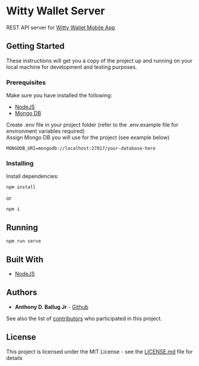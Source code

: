# Witty Wallet Server

REST API server for [Witty Wallet Mobile App](https://github.com/anthonyballugjr/witty-app)

## Getting Started

These instructions will get you a copy of the project up and running on your local machine for development and testing purposes. 

### Prerequisites

Make sure you have installed the following:

* [NodeJS](https://nodejs.org/en/)
* [Mongo DB](https://www.mongodb.com/)

Create .env file in your project folder (refer to the .env.example file for environment variables required)  
Assign Mongo DB you will use for the project (see example below)

```
MONGODB_URI=mongodb://localhost:27017/your-database-here
```

### Installing

Install dependencies:

```
npm install
```
or 
```
npm i
```

## Running

```
npm run serve
```

## Built With

* [NodeJS](https://nodejs.org/en//) 

## Authors

* **Anthony D. Ballug Jr** - [Github](https://github.com/anthonyballugjr)

See also the list of [contributors](https://github.com/anthonyballugjr/witty-server/contributors) who participated in this project.

## License

This project is licensed under the MIT License - see the [LICENSE.md](LICENSE.md) file for details

